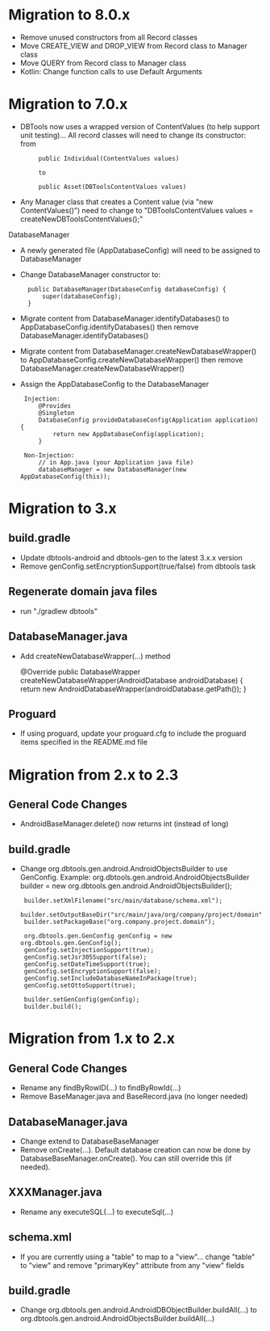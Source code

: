 Migration to 8.0.x
==================
* Remove unused constructors from all Record classes
* Move CREATE_VIEW and DROP_VIEW from Record class to Manager class
* Move QUERY from Record class to Manager class
* Kotlin: Change function calls to use Default Arguments

Migration to 7.0.x
==================
 * DBTools now uses a wrapped version of ContentValues (to help support unit testing)... All record classes will need to change its constructor: from
 
            public Individual(ContentValues values) 
            
            to 
            
            public Asset(DBToolsContentValues values)
            
 * Any Manager class that creates a Content value (via "new ContentValues()") need to change to "DBToolsContentValues values = createNewDBToolsContentValues();"

DatabaseManager

 * A newly generated file (AppDatabaseConfig) will need to be assigned to DatabaseManager
 * Change DatabaseManager constructor to:
 
         public DatabaseManager(DatabaseConfig databaseConfig) {
             super(databaseConfig);
         }
     
 * Migrate content from DatabaseManager.identifyDatabases() to AppDatabaseConfig.identifyDatabases() then remove DatabaseManager.identifyDatabases()
 * Migrate content from DatabaseManager.createNewDatabaseWrapper() to AppDatabaseConfig.createNewDatabaseWrapper() then remove DatabaseManager.createNewDatabaseWrapper()
 * Assign the AppDatabaseConfig to the DatabaseManager
 
        Injection:
            @Provides
            @Singleton
            DatabaseConfig provideDatabaseConfig(Application application) {
                return new AppDatabaseConfig(application);
            }
        
        Non-Injection:
            // in App.java (your Application java file)
            databaseManager = new DatabaseManager(new AppDatabaseConfig(this));
 

Migration to 3.x
=========================

build.gradle
------------
 * Update dbtools-android and dbtools-gen to the latest 3.x.x version
 * Remove genConfig.setEncryptionSupport(true/false) from dbtools task

Regenerate domain java files
----------------------------
 * run "./gradlew dbtools"

DatabaseManager.java
--------------------
 * Add createNewDatabaseWrapper(...) method

     @Override
     public DatabaseWrapper createNewDatabaseWrapper(AndroidDatabase androidDatabase) {
        return new AndroidDatabaseWrapper(androidDatabase.getPath());
     }

Proguard
--------
 * If using proguard, update your proguard.cfg to include the proguard items specified in the README.md file


 Migration from 2.x to 2.3
 =========================

 General Code Changes
 --------------------
  * AndroidBaseManager.delete() now returns int (instead of long)

 build.gradle
 ------------
  * Change org.dbtools.gen.android.AndroidObjectsBuilder to use GenConfig.  Example:
         org.dbtools.gen.android.AndroidObjectsBuilder builder = new org.dbtools.gen.android.AndroidObjectsBuilder();

         builder.setXmlFilename("src/main/database/schema.xml");
         builder.setOutputBaseDir("src/main/java/org/company/project/domain");
         builder.setPackageBase("org.company.project.domain");

         org.dbtools.gen.GenConfig genConfig = new org.dbtools.gen.GenConfig();
         genConfig.setInjectionSupport(true);
         genConfig.setJsr305Support(false);
         genConfig.setDateTimeSupport(true);
         genConfig.setEncryptionSupport(false);
         genConfig.setIncludeDatabaseNameInPackage(true);
         genConfig.setOttoSupport(true);

         builder.setGenConfig(genConfig);
         builder.build();


Migration from 1.x to 2.x
=========================

General Code Changes
--------------------
 * Rename any findByRowID(...) to findByRowId(...)
 * Remove BaseManager.java and BaseRecord.java (no longer needed)

DatabaseManager.java
--------------------
 * Change extend to DatabaseBaseManager
 * Remove onCreate(...).  Default database creation can now be done by DatabaseBaseManager.onCreate().  You can still override this (if needed).

XXXManager.java
---------------
 * Rename any executeSQL(...) to executeSql(...)

schema.xml
----------
 * If you are currently using a "table" to map to a "view"... change "table" to "view" and remove "primaryKey" attribute from any "view" fields

build.gradle
------------
 * Change org.dbtools.gen.android.AndroidDBObjectBuilder.buildAll(...) to org.dbtools.gen.android.AndroidObjectsBuilder.buildAll(...)
